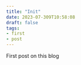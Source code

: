 ```yaml
---
title: "Init"
date: 2023-07-309T10:58:08
draft: false
tags: 
- first
- post
---
```


First post on this blog
